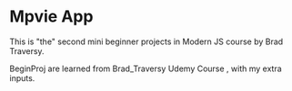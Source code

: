 # Mpvie App

This is "the" second mini beginner projects in Modern JS course by Brad Traversy.

BeginProj are learned from Brad_Traversy Udemy Course , with my extra inputs.
